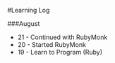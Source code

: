 #Learning Log 

###August 
- 21 - Continued with RubyMonk
- 20 - Started RubyMonk
- 19 - Learn to Program (Ruby)
